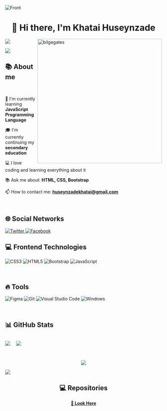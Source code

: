 ![Front](https://user-images.githubusercontent.com/126269066/235285578-112e6aa8-8495-4a9d-8807-c86faca928a8.jpg)

<h1 align="center">👋 Hi there, I'm Khatai Huseynzade</h1>

<img align="right" src="https://media.tenor.com/flflC6GFzO8AAAAd/sultan-alrefaei-programmer.gif" width="400" alt="bilgegates"/>

![](https://komarev.com/ghpvc/?username=bilgegates&label=Profile%20views&color=green&style=flat)

<a href="https://twitter.com/DeveloperKhatai" target="blank"><img src="https://img.shields.io/twitter/follow/DeveloperKhatai?logo=twitter&style=for-the-badge"/></a>

<h2> 📚 About me </h2>

<br>

🔬 I'm currently learning **JavaScript Programming Language**

🎓 I'm currently continuing my **secondary education**

💻 I love coding and learning everything about it

📚 Ask me about: **HTML, CSS, Bootstrap**

📫 How to contact me: **huseynzadekhatai@gmail.com**

<br>

<h2 align="left"> 🌐 Social Networks </h2>

 <a href="https://www.twitter.com/developerkhatai" target="_blank">
        <img src="https://img.shields.io/badge/twitter-blue.svg?style=for-the-badge&logo=twitter&logoColor=white" alt="Twitter">
</a>
 <a href="https://www.facebook.com/profile.php?id=100091496015332" target="_blank" >
        <img src="https://img.shields.io/badge/facebook-blue.svg?style=for-the-badge&logo=facebook&logoColor=white" alt="Facebook">
</a>

<br>

<h2 align="left"> 💻 Frontend Technologies</h2>

![CSS3](https://img.shields.io/badge/css3-%231572B6.svg?style=for-the-badge&logo=css3&logoColor=white)
![HTML5](https://img.shields.io/badge/html5-%23E34F26.svg?style=for-the-badge&logo=html5&logoColor=white)
![Bootstrap](https://img.shields.io/badge/bootstrap-%23563D7C.svg?style=for-the-badge&logo=bootstrap&logoColor=white)
![JavaScript](https://img.shields.io/badge/javascript-%23323330.svg?style=for-the-badge&logo=javascript&logoColor=%23F7DF1E)

<br>
<h2 align="left"> 🔥 Tools</h2>

![Figma](https://img.shields.io/badge/figma-%23F24E1E.svg?style=for-the-badge&logo=figma&logoColor=white)
![Git](https://img.shields.io/badge/git-%231572B6.svg?style=for-the-badge&logo=git&logoColor=white)
![Visual Studio Code](https://img.shields.io/badge/Visual-Studio%23.svg?style=for-the-badge&logo=Visual-Studio&logoColor=white)
![Windows](https://img.shields.io/badge/Windows-%23734F96.svg?style=for-the-badge&logo=Windows&logoColor=white)

<br>
<h2 align="left"> 📊 GitHub Stats </h2>

<div style="display: flex; align-items: flex-start;gap: 1rem;">

<div>
<p>
<img align="left" src="https://github-readme-stats.vercel.app/api?username=BilgeGates&theme=blue-green&hide_border=true&include_all_commits=false&count_private=true" />
</p>
</div>
 
<div>
<p>&nbsp;<img align="left"  src="https://github-readme-stats.vercel.app/api/top-langs/?username=BilgeGates&theme=blue-green&hide_border=true&include_all_commits=false&count_private=true&layout=compact" />
</p>
</div>

</div>

<br>

<div style="text-align: center;">

<p><img align="center" src="https://github-readme-streak-stats.herokuapp.com/?user=BilgeGates&theme=blue-green&hide_border=true"></p>

</div>

<img src="https://github-readme-activity-graph.cyclic.app/graph?username=bilgegates&theme=react-dark&bg_color=20232a&hide_border=true">


<br>
  <h2 align="center">💻 Repositories </h2>
  <div width="100%" align="center">
  </div>
  <h4 align="center">
    <a href="https://github.com/bilgegates?tab=repositories" title="Show Repositories">🔎 Look Here </a>
  </h4>
